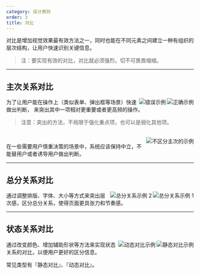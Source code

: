 ```yaml
---
category: 设计原则
order: 3
title: 对比
---
```


对比是增加视觉效果最有效方法之一，同时也能在不同元素之间建立一种有组织的层次结构，让用户快速识别关键信息。

> 注：要实现有效的对比，对比就必须强烈，切不可畏畏缩缩。

---

## 主次关系对比

<img class="preview-img good" align="right" alt="正确示例" src="//o9uj5rfjo.qnssl.com/lu_design/WechatIMG15.jpeg">
<img class="preview-img bad" align="right" alt="错误示例" src="//o9uj5rfjo.qnssl.com/lu_design/WechatIMG16.jpeg">

为了让用户能在操作上（类似表单、弹出框等场景）快速做出判断， 来突出其中一项相对更重要或者更高频的操作。

> 注意：突出的方法，不局限于强化重点项，也可以是弱化其他项。

<br>

<img class="preview-img" align="right" alt="不区分主次的示例" description="『通过』和『驳回』都使用次按钮，系统保持中立。" src="https://os.alipayobjects.com/rmsportal/xskurfmyKPumFSv.png">

在一些需要用户慎重决策的场景中，系统应该保持中立，不能替用户或者诱导用户做出判断。

---

## 总分关系对比

<img class="preview-img" align="right" alt="总分关系示例 1" src="https://os.alipayobjects.com/rmsportal/HEDJpTyufnfXUOP.png">

<img class="preview-img" align="right" alt="总分关系示例 2" src="https://os.alipayobjects.com/rmsportal/bafqoUWFgXjsuSG.png">

通过调整排版、字体、大小等方式来突出层次感，区分总分关系，使得页面更具张力和节奏感。

---

## 状态关系对比

<img class="preview-img" align="right" alt="静态对比示例" description="用不同颜色点，来表明不同状态。" src="https://os.alipayobjects.com/rmsportal/UHjarNwxrXndznP.png">

<img class="preview-img" align="right" alt="动态对比示例" description="鼠标悬停时，该项和其他项呈现出明显不同的视觉效果，响应用户操作。" src="https://os.alipayobjects.com/rmsportal/DCAtXAEaFnAXEmG.png">

通过改变颜色、增加辅助形状等方法来实现状态关系的对比，以便用户更好的区分信息。

常见类型有『静态对比』、『动态对比』。
